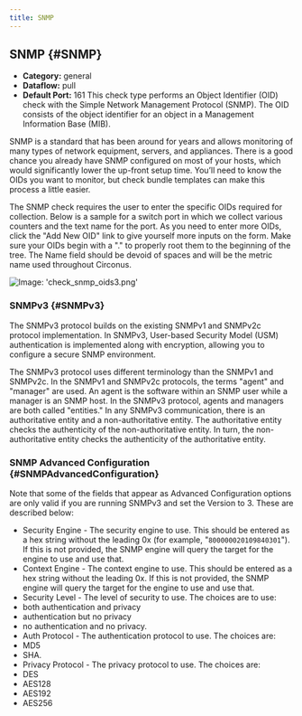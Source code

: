 ```yaml
---
title: SNMP
---
```


## SNMP {#SNMP}
 * **Category:** general
 * **Dataflow:** pull
 * **Default Port:** 161
This check type performs an Object Identifier (OID) check with the Simple Network Management Protocol (SNMP). The OID consists of the object identifier for an object in a Management Information Base (MIB).

SNMP is a standard that has been around for years and allows monitoring of many types of network equipment, servers, and appliances. There is a good chance you already have SNMP configured on most of your hosts, which would significantly lower the up-front setup time. You’ll need to know the OIDs you want to monitor, but check bundle templates can make this process a little easier.

The SNMP check requires the user to enter the specific OIDs required for collection. Below is a sample for a switch port in which we collect various counters and the text name for the port. As you need to enter more OIDs, click the "Add New OID" link to give yourself more inputs on the form. Make sure your OIDs begin with a "." to properly root them to the beginning of the tree. The Name field should be devoid of spaces and will be the metric name used throughout Circonus.

![Image: 'check_snmp_oids3.png'](/images/circonus/check_snmp_oids3.png)




### SNMPv3 {#SNMPv3}
The SNMPv3 protocol builds on the existing SNMPv1 and SNMPv2c protocol implementation. In SNMPv3, User-based Security Model (USM) authentication is implemented along with encryption, allowing you to configure a secure SNMP environment.

The SNMPv3 protocol uses different terminology than the SNMPv1 and SNMPv2c. In the SNMPv1 and SNMPv2c protocols, the terms "agent" and "manager" are used. An agent is the software within an SNMP user while a manager is an SNMP host. In the SNMPv3 protocol, agents and managers are both called "entities." In any SNMPv3 communication, there is an authoritative entity and a non-authoritative entity. The authoritative entity checks the authenticity of the non-authoritative entity. In turn, the non-authoritative entity checks the authenticity of the authoritative entity.


### SNMP Advanced Configuration {#SNMPAdvancedConfiguration}
Note that some of the fields that appear as Advanced Configuration options are only valid if you are running SNMPv3 and set the Version to 3. These are described below:
 * Security Engine - The security engine to use. This should be entered as a hex string without the leading 0x (for example, "`800000020109840301`"). If this is not provided, the SNMP engine will query the target for the engine to use and use that.
 * Context Engine - The context engine to use. This should be entered as a hex string without the leading 0x. If this is not provided, the SNMP engine will query the target for the engine to use and use that.
 * Security Level - The level of security to use. The choices are to use:
  * both authentication and privacy
  * authentication but no privacy
  * no authentication and no privacy.
 * Auth Protocol - The authentication protocol to use. The choices are:
  * MD5
  * SHA.
 * Privacy Protocol - The privacy protocol to use. The choices are:
  * DES
  * AES128
  * AES192
  * AES256
